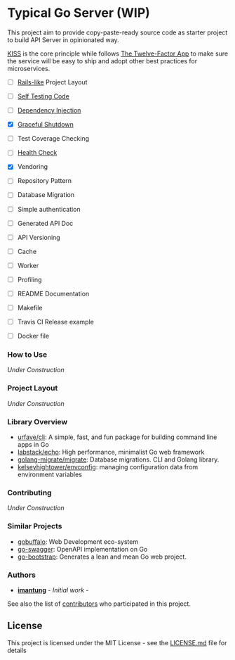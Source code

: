 # Typical Go Server (WIP)

This project aim to provide copy-paste-ready source code as starter project to build API Server in opinionated way.

[KISS](https://en.wikipedia.org/wiki/KISS_principle) is the core principle while follows [The Twelve-Factor App](https://12factor.net/) to make sure the service will be easy to ship and adopt other best practices for microservices.
- [ ] [Rails-like](https://guides.rubyonrails.org/getting_started.html#creating-the-blog-application) Project Layout
- [ ] [Self Testing Code](https://martinfowler.com/bliki/SelfTestingCode.html)
- [ ] [Dependency Injection](https://stackoverflow.com/questions/130794/what-is-dependency-injection)
- [x] [Graceful Shutdown](https://12factor.net/disposability)
- [ ] Test Coverage Checking
- [ ] [Health Check](https://microservices.io/patterns/observability/health-check-api.html)
- [x] Vendoring
- [ ] Repository Pattern
- [ ] Database Migration
- [ ] Simple authentication
- [ ] Generated API Doc
- [ ] API Versioning
- [ ] Cache
- [ ] Worker
- [ ] Profiling
- [ ] README Documentation
- [ ] Makefile
- [ ] Travis CI Release example
- [ ] Docker file


### How to Use

_Under Construction_
<!-- FIXME: -->

### Project Layout

_Under Construction_
<!-- FIXME: -->

### Library Overview
- [urfave/cli](https://github.com/urfave/cli): A simple, fast, and fun package for building command line apps in Go
- [labstack/echo](https://github.com/labstack/echo): High performance, minimalist Go web framework
- [golang-migrate/migrate](https://github.com/golang-migrate/migrate): Database migrations. CLI and Golang library.
- [kelseyhightower/envconfig](https://github.com/kelseyhightower/envconfig): managing configuration data from environment variables


### Contributing

_Under Construction_
<!-- FIXME: -->

### Similar Projects

- [gobuffalo](https://gobuffalo.io/): Web Development eco-system
- [go-swagger](https://goswagger.io/): OpenAPI implementation on Go
- [go-bootstrap](http://go-bootstrap.io/): Generates a lean and mean Go web project.

### Authors

* **[imantung](https://github.com/imantung)** - *Initial work* -

See also the list of [contributors](https://github.com/your/project/contributors) who participated in this project.

## License

This project is licensed under the MIT License - see the [LICENSE.md](LICENSE.md) file for details
